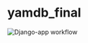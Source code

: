 # yamdb_final
![Django-app workflow](https://github.com/jedipython/yamdb_final/workflows/Django-app_workflow/badge.svg)
